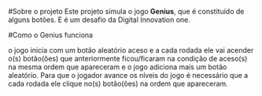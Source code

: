 

#Sobre o projeto
Este projeto simula o jogo **Genius**, que é constituído de alguns botões. E é um desafio da Digital Innovation one.

#Como o Genius funciona

o jogo inicia com um botão aleatório aceso e a cada rodada ele vai acender o(s) botão(ões) que anteriormente ficou/ficaram na condição de aceso(s) na mesma ordem que apareceram e o jogo adiciona mais um botão aleatório. Para que o jogador avance os níveis do jogo é necessário que a cada rodada ele clique no(s) botão(ões) na ordem que apareceram.

